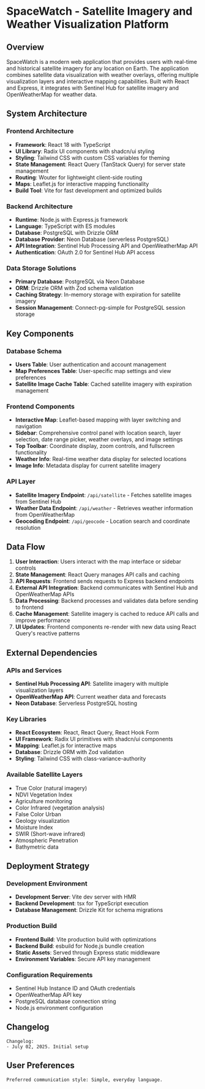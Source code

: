 # SpaceWatch - Satellite Imagery and Weather Visualization Platform

## Overview

SpaceWatch is a modern web application that provides users with real-time and historical satellite imagery for any location on Earth. The application combines satellite data visualization with weather overlays, offering multiple visualization layers and interactive mapping capabilities. Built with React and Express, it integrates with Sentinel Hub for satellite imagery and OpenWeatherMap for weather data.

## System Architecture

### Frontend Architecture
- **Framework**: React 18 with TypeScript
- **UI Library**: Radix UI components with shadcn/ui styling
- **Styling**: Tailwind CSS with custom CSS variables for theming
- **State Management**: React Query (TanStack Query) for server state management
- **Routing**: Wouter for lightweight client-side routing
- **Maps**: Leaflet.js for interactive mapping functionality
- **Build Tool**: Vite for fast development and optimized builds

### Backend Architecture
- **Runtime**: Node.js with Express.js framework
- **Language**: TypeScript with ES modules
- **Database**: PostgreSQL with Drizzle ORM
- **Database Provider**: Neon Database (serverless PostgreSQL)
- **API Integration**: Sentinel Hub Processing API and OpenWeatherMap API
- **Authentication**: OAuth 2.0 for Sentinel Hub API access

### Data Storage Solutions
- **Primary Database**: PostgreSQL via Neon Database
- **ORM**: Drizzle ORM with Zod schema validation
- **Caching Strategy**: In-memory storage with expiration for satellite imagery
- **Session Management**: Connect-pg-simple for PostgreSQL session storage

## Key Components

### Database Schema
- **Users Table**: User authentication and account management
- **Map Preferences Table**: User-specific map settings and view preferences
- **Satellite Image Cache Table**: Cached satellite imagery with expiration management

### Frontend Components
- **Interactive Map**: Leaflet-based mapping with layer switching and navigation
- **Sidebar**: Comprehensive control panel with location search, layer selection, date range picker, weather overlays, and image settings
- **Top Toolbar**: Coordinate display, zoom controls, and fullscreen functionality
- **Weather Info**: Real-time weather data display for selected locations
- **Image Info**: Metadata display for current satellite imagery

### API Layer
- **Satellite Imagery Endpoint**: `/api/satellite` - Fetches satellite images from Sentinel Hub
- **Weather Data Endpoint**: `/api/weather` - Retrieves weather information from OpenWeatherMap
- **Geocoding Endpoint**: `/api/geocode` - Location search and coordinate resolution

## Data Flow

1. **User Interaction**: Users interact with the map interface or sidebar controls
2. **State Management**: React Query manages API calls and caching
3. **API Requests**: Frontend sends requests to Express backend endpoints
4. **External API Integration**: Backend communicates with Sentinel Hub and OpenWeatherMap APIs
5. **Data Processing**: Backend processes and validates data before sending to frontend
6. **Cache Management**: Satellite imagery is cached to reduce API calls and improve performance
7. **UI Updates**: Frontend components re-render with new data using React Query's reactive patterns

## External Dependencies

### APIs and Services
- **Sentinel Hub Processing API**: Satellite imagery with multiple visualization layers
- **OpenWeatherMap API**: Current weather data and forecasts
- **Neon Database**: Serverless PostgreSQL hosting

### Key Libraries
- **React Ecosystem**: React, React Query, React Hook Form
- **UI Framework**: Radix UI primitives with shadcn/ui components
- **Mapping**: Leaflet.js for interactive maps
- **Database**: Drizzle ORM with Zod validation
- **Styling**: Tailwind CSS with class-variance-authority

### Available Satellite Layers
- True Color (natural imagery)
- NDVI Vegetation Index
- Agriculture monitoring
- Color Infrared (vegetation analysis)
- False Color Urban
- Geology visualization
- Moisture Index
- SWIR (Short-wave infrared)
- Atmospheric Penetration
- Bathymetric data

## Deployment Strategy

### Development Environment
- **Development Server**: Vite dev server with HMR
- **Backend Development**: tsx for TypeScript execution
- **Database Management**: Drizzle Kit for schema migrations

### Production Build
- **Frontend Build**: Vite production build with optimizations
- **Backend Build**: esbuild for Node.js bundle creation
- **Static Assets**: Served through Express static middleware
- **Environment Variables**: Secure API key management

### Configuration Requirements
- Sentinel Hub Instance ID and OAuth credentials
- OpenWeatherMap API key
- PostgreSQL database connection string
- Node.js environment configuration

## Changelog

```
Changelog:
- July 02, 2025. Initial setup
```

## User Preferences

```
Preferred communication style: Simple, everyday language.
```
